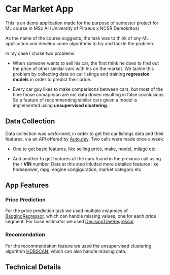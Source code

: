 # Car Market App

This is an demo application made for the purpose of semester project for ML course in MSc AI (University of Piraeus x NCSR Demokritos)

As the name of the course suggests, the task was to think of any ML application and develop some algorithms to try and tackle the problem.

In my case I chose two problems:

- When someone wants to sell his car, the first think he does to find out the price of other similar cars with his on the market. We tackle this problem by collecting data on car listings and training **regression models** in order to predict their price.

- Every car guy likes to make comparisons between cars, but most of the time those comaprison are not data driven resulting in false cocnlusions. So a feature of recommending similar cars given a model is implemented using **unsupervised clustering**.

## Data Collection

Data collection was performed, in order to get the car listings data and their features, via an API offered by [Auto.dev](https://www.auto.dev/). Two calls were made once a week:

- One to get basic features, like selling price, make, model, milage etc.

- And another to get features of the cars found in the previous call using their **VIN** number. Data at this step inluded more detailed features like horsepower, mpg, engine congiguration, market category etc.

## App Features

### Price Prediction

For the price prediction task we used multiple instances of [BaggingRegressor](https://scikit-learn.org/stable/modules/generated/sklearn.ensemble.BaggingRegressor.html), which can handle missing values, one for each price segment. For base estimator we used [DecisionTreeRegressor](https://scikit-learn.org/stable/modules/generated/sklearn.tree.DecisionTreeRegressor.html).

### Recomendation

For the recommendation feature we used the unsupervised clustering algorithm [HDBSCAN](https://scikit-learn.org/stable/modules/generated/sklearn.cluster.HDBSCAN.html), which can also handle missing data.

## Technical Details

